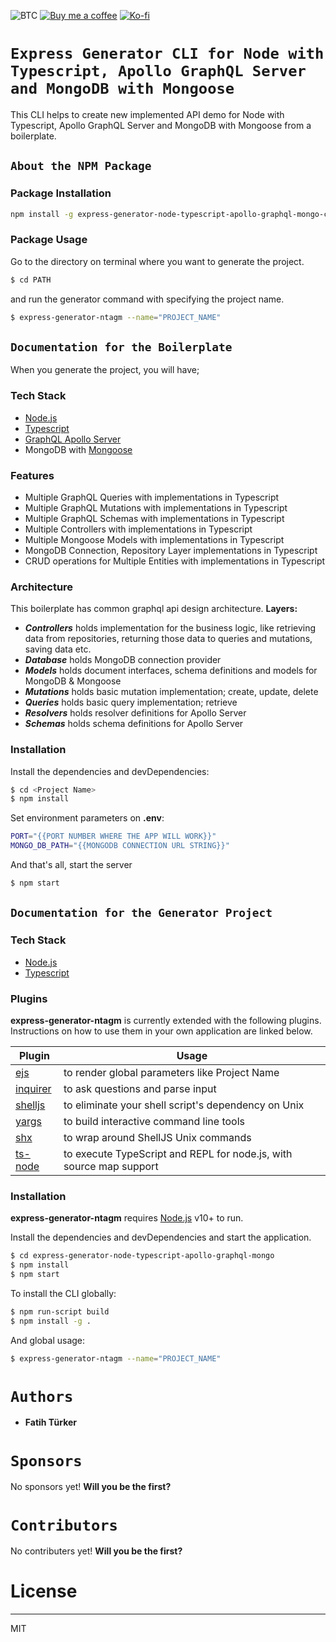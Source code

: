 ![BTC](https://img.shields.io/badge/Donate-BTC%20Address%3A%203B2R9u6dpJyWB4U6iDWC14y9yejnF5hsSN-red?logo=bitcoin)
[![Buy me a coffee](https://img.shields.io/badge/Donate-Buy%20me%20a%20coffee-orange?logo=buy-me-a-coffee)](https://www.buymeacoffee.com/RwIpTEd) 
[![Ko-fi](https://img.shields.io/badge/Donate-Ko--fi-blue?logo=ko-fi)](https://ko-fi.com/fatihturker)

# `Express Generator CLI for Node with Typescript, Apollo GraphQL Server and MongoDB with Mongoose`

This CLI helps to create new implemented API demo for Node with Typescript, Apollo GraphQL Server and MongoDB with Mongoose from a boilerplate.

## `About the NPM Package`
### Package Installation
```sh
npm install -g express-generator-node-typescript-apollo-graphql-mongo-cli
```

### Package Usage
Go to the directory on terminal where you want to generate the project.
```sh
$ cd PATH
```
and run the generator command with specifying the project name.
```sh
$ express-generator-ntagm --name="PROJECT_NAME"
```

## `Documentation for the Boilerplate`
When you generate the project, you will have;

### Tech Stack

* [Node.js]
* [Typescript]
* [GraphQL Apollo Server]
* MongoDB with [Mongoose]

### Features

* Multiple GraphQL Queries with implementations in Typescript
* Multiple GraphQL Mutations with implementations in Typescript
* Multiple GraphQL Schemas with implementations in Typescript
* Multiple Controllers with implementations in Typescript
* Multiple Mongoose Models with implementations in Typescript
* MongoDB Connection, Repository Layer implementations in Typescript
* CRUD operations for Multiple Entities with implementations in Typescript

### Architecture
This boilerplate has common graphql api design architecture. 
**Layers:**
* ***Controllers*** holds implementation for the business logic, like retrieving data from repositories, 
returning those data to queries and mutations, saving data etc.
* ***Database*** holds MongoDB connection provider
* ***Models*** holds document interfaces, schema definitions and models for MongoDB & Mongoose
* ***Mutations*** holds basic mutation implementation; create, update, delete
* ***Queries*** holds basic query implementation; retrieve
* ***Resolvers*** holds resolver definitions for Apollo Server
* ***Schemas*** holds schema definitions for Apollo Server

### Installation
Install the dependencies and devDependencies:

```sh
$ cd <Project Name>
$ npm install
```

Set environment parameters on **.env**:
```sh
PORT="{{PORT NUMBER WHERE THE APP WILL WORK}}"
MONGO_DB_PATH="{{MONGODB CONNECTION URL STRING}}"
```

And that's all, start the server
```sh
$ npm start
```

## `Documentation for the Generator Project`
### Tech Stack
* [Node.js]
* [Typescript]

### Plugins

**express-generator-ntagm** is currently extended with the following plugins. Instructions on how to use them in your own application are linked below.

| Plugin | Usage |
| ------ | ------ |
| [ejs] | to render global parameters like Project Name |
| [inquirer] | to ask questions and parse input |
| [shelljs] | to eliminate your shell script's dependency on Unix |
| [yargs] | to build interactive command line tools |
| [shx] | to wrap around ShellJS Unix commands |
| [ts-node] | to execute TypeScript and REPL for node.js, with source map support |


### Installation
**express-generator-ntagm** requires [Node.js] v10+ to run.

Install the dependencies and devDependencies and start the application.

```sh
$ cd express-generator-node-typescript-apollo-graphql-mongo
$ npm install
$ npm start
```

To install the CLI globally:
```sh
$ npm run-script build
$ npm install -g .
```

And global usage:
```sh
$ express-generator-ntagm --name="PROJECT_NAME"
```

# `Authors`
 * **Fatih Türker**
# `Sponsors`
No sponsors yet! **Will you be the first?**

# `Contributors`
No contributers yet! **Will you be the first?**

# License
----

MIT

[Typescript]: <https://www.typescriptlang.org>
[Node.js]: <http://nodejs.org>
[ts-node]: <https://www.npmjs.com/package/ts-node>
[shx]: <https://www.npmjs.com/package/shx>
[yargs]: <https://www.npmjs.com/package/yargs>
[shelljs]: <https://www.npmjs.com/package/shelljs>
[inquirer]: <https://www.npmjs.com/package/inquirer>
[ejs]: <https://www.npmjs.com/package/ejs>
[GraphQL Apollo Server]: <https://www.apollographql.com/docs/apollo-server/>
[Mongoose]: <https://mongoosejs.com/>